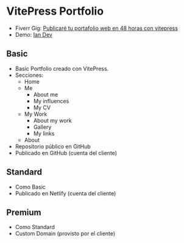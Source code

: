 # VitePress Portfolio


- Fiverr Gig: [Publicaré tu portafolio web en 48 horas con vitepress](https://es.fiverr.com/s/0prN0x)
- Demo: [Ian Dev](https://akcstudio.github.io/vitepress-portfolio/)

## Basic

- Basic Portfolio creado con VitePress.
- Secciones:
    - Home
    - Me
        - About me
        - My influences
        - My CV
    - My Work
        - About my work
        - Gallery
        - My links
    - About
- Repositorio público en GitHub
- Publicado en GitHub (cuenta del cliente)

## Standard

- Como Basic
- Publicado en Netlify (cuenta del cliente)

## Premium

- Como Standard
- Custom Domain (provisto por el cliente)